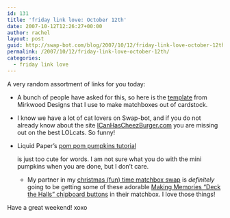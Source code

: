 ```yaml
---
id: 131
title: 'friday link love: October 12th'
date: 2007-10-12T12:26:27+00:00
author: rachel
layout: post
guid: http://swap-bot.com/blog/2007/10/12/friday-link-love-october-12th/
permalink: /2007/10/12/friday-link-love-october-12th/
categories:
  - friday link love
---
```

A very random assortment of links for you today:

  * A bunch of people have asked for this, so here is the [template](http://www.ruthannzaroff.com/mirkwooddesigns/matchbox.htm) from Mirkwood Designs that I use to make matchboxes out of cardstock.
  * I know we have a lot of cat lovers on Swap-bot, and if you do not already know about the site [ICanHasCheezBurger.com](http://icanhascheezburger.com/) you are missing out on the best LOLcats. So funny!
  * Liquid Paper&#8217;s [pom pom pumpkins tutorial](http://liquidpaper.typepad.com/liquid_paper/2007/10/tutorial-pom-po.html)

  
    is just too cute for words. I am not sure what you do with the mini pumpkins when you are done, but I don&#8217;t care.</li> 
    
      * My partner in my [christmas (fun) time matchbox swap](http://www.swap-bot.com/swap/show/8173) is _definitely_ going to be getting some of these adorable [Making Memories &#8220;Deck the Halls&#8221; chipboard buttons](http://twopeasinabucket.kaboose.com/shopping.asp?product_id=57711) in their matchbox. I love those things!</ul> 
    
    Have a great weekend! xoxo